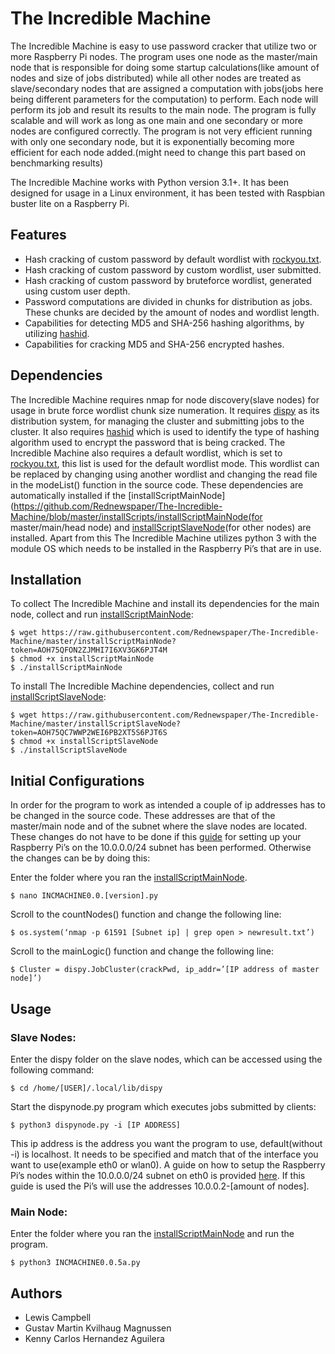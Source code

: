 # The Incredible Machine

The Incredible Machine is easy to use password cracker that utilize two or more Raspberry Pi nodes. The program uses one node as the master/main node that is responsible for doing some startup calculations(like amount of nodes and size of jobs distributed) while all other nodes are treated as slave/secondary nodes that are assigned a computation with jobs(jobs here being different parameters for the computation) to perform. Each node will perform its job and result its results to the main node. The program is fully scalable and will work as long as one main and one secondary or more nodes are configured correctly. The program is not very efficient running with only one secondary node, but it is exponentially becoming more efficient for each node added.(might need to change this part based on benchmarking results)

The Incredible Machine works with Python version 3.1+. It has been designed for usage in a Linux environment, it has been tested with Raspbian buster lite on a Raspberry Pi. 

## Features

* Hash cracking of custom password by default wordlist  with [rockyou.txt](https://github.com/danielmiessler/SecLists/blob/master/Passwords/Leaked-Databases/rockyou-20.txt).
* Hash cracking of custom password by custom wordlist, user submitted.
* Hash cracking of custom password by bruteforce wordlist, generated using custom user depth.
* Password computations are divided in chunks for distribution as jobs. These chunks are decided by the amount of nodes and wordlist length. 
* Capabilities for detecting MD5 and SHA-256 hashing algorithms, by utilizing [hashid](https://github.com/psypanda/hashID).
* Capabilities for cracking MD5 and SHA-256 encrypted hashes.

## Dependencies

The Incredible Machine requires nmap for node discovery(slave nodes) for usage in brute force wordlist chunk size numeration. It requires [dispy](http://dispy.sourceforge.net/dispy.html) as its distribution system, for managing the cluster and submitting jobs to the cluster. It also requires [hashid](https://github.com/psypanda/hashID) which is used to identify the type of hashing algorithm used to encrypt the password that is being cracked. The Incredible Machine also requires a default wordlist, which is set to [rockyou.txt](https://github.com/danielmiessler/SecLists/blob/master/Passwords/Leaked-Databases/rockyou-20.txt), this list is used for the default wordlist mode. This wordlist can be replaced by changing using another wordlist and changing the read file in the modeList() function in the source code. These dependencies are automatically installed if the [installScriptMainNode](https://github.com/Rednewspaper/The-Incredible-Machine/blob/master/installScripts/installScriptMainNode(for master/main/head node) and [installScriptSlaveNode](https://github.com/Rednewspaper/The-Incredible-Machine/blob/master/installScripts/installScriptSlaveNode)(for other nodes) are installed. Apart from this The Incredible Machine utilizes python 3 with the module OS which needs to be installed in the Raspberry Pi’s that are in use. 

## Installation

To collect The Incredible Machine and install its dependencies for the main node, collect and run [installScriptMainNode](https://github.com/Rednewspaper/The-Incredible-Machine/blob/master/installScripts/installScriptMainNode):

``` 
$ wget https://raw.githubusercontent.com/Rednewspaper/The-Incredible-Machine/master/installScriptMainNode?token=AOH75QFON2ZJMHI7I6XV3GK6PJT4M
$ chmod +x installScriptMainNode
$ ./installScriptMainNode
```

To install The Incredible Machine dependencies, collect and run [installScriptSlaveNode](https://github.com/Rednewspaper/The-Incredible-Machine/blob/master/installScripts/installScriptSlaveNode):

```
$ wget https://raw.githubusercontent.com/Rednewspaper/The-Incredible-Machine/master/installScriptSlaveNode?token=AOH75QC7WWP2WEI6PB2XT5S6PJT6S
$ chmod +x installScriptSlaveNode
$ ./installScriptSlaveNode
```

## Initial Configurations

In order for the program to work as intended a couple of ip addresses has to be changed in the source code. These addresses are that of the master/main node and of the subnet where the slave nodes are located. These changes do not have to be done if this [guide](https://github.com/Rednewspaper/The-Incredible-Machine/blob/master/IP-guide.md#step-3) for setting up your Raspberry Pi’s on the 10.0.0.0/24 subnet has been performed. Otherwise the changes can be by doing this:

Enter the folder where you ran the [installScriptMainNode](https://github.com/Rednewspaper/The-Incredible-Machine/blob/master/installScripts/installScriptMainNode).

```
$ nano INCMACHINE0.0.[version].py
```

Scroll to the countNodes() function and change the following line:



```
$ os.system(‘nmap -p 61591 [Subnet ip] | grep open > newresult.txt’)
```

Scroll to the mainLogic() function and change the following line:




```
$ Cluster = dispy.JobCluster(crackPwd, ip_addr=’[IP address of master node]’)
```

## Usage

### Slave Nodes:

Enter the dispy folder  on the slave nodes, which can be accessed using the following command:

```
$ cd /home/[USER]/.local/lib/dispy
```

Start the dispynode.py program which executes jobs submitted by clients:

```
$ python3 dispynode.py -i [IP ADDRESS]
```

This ip address is the address you want the program to use, default(without -i) is localhost. It needs to be specified and match that of the interface you want to use(example eth0 or wlan0). A guide on how to setup the Raspberry Pi’s nodes within the 10.0.0.0/24 subnet on eth0 is provided [here](https://github.com/Rednewspaper/The-Incredible-Machine/blob/master/IP-guide.md#step-3). If this guide is used the Pi’s will use the addresses 10.0.0.2-[amount of nodes].

### Main Node:

Enter the folder where you ran the [installScriptMainNode](https://github.com/Rednewspaper/The-Incredible-Machine/blob/master/installScripts/installScriptMainNode) and run the program.

```
$ python3 INCMACHINE0.0.5a.py 
```

## Authors

* Lewis Campbell
* Gustav Martin Kvilhaug Magnussen
* Kenny Carlos Hernandez Aguilera

